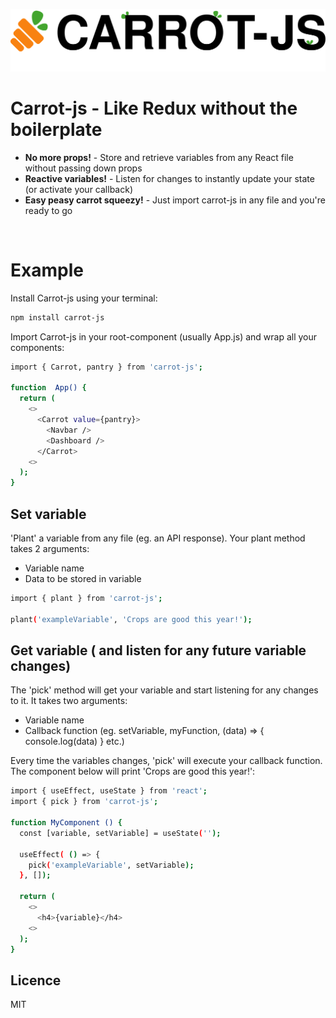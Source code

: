 
![Carrot-js logo](./img/carrot-js_logo.svg)
# Carrot-js - Like Redux without the boilerplate

 - **No more props!** - Store and retrieve variables from any React file without passing down props
 - **Reactive variables!** - Listen for changes to instantly update your state (or activate your callback)
 -  **Easy peasy carrot squeezy!** - Just import carrot-js in any file and you're ready to go

&nbsp;

# Example

Install Carrot-js using your terminal:
```bash
npm install carrot-js
```

Import Carrot-js in your root-component (usually App.js) and wrap all your components:

```bash
import { Carrot, pantry } from 'carrot-js';

function  App() {
  return (
    <>
      <Carrot value={pantry}>
        <Navbar />
        <Dashboard />
      </Carrot>
    <>
  );
}
```

## Set variable

'Plant' a variable from any file (eg. an API response). Your plant method takes 2 arguments:

 - Variable name
 - Data to be stored in variable

```bash
import { plant } from 'carrot-js';

plant('exampleVariable', 'Crops are good this year!');
```



## Get variable ( and listen for any future variable changes)

The 'pick' method will get your variable and start listening for any changes to it. It takes two arguments:

 - Variable name
 - Callback function (eg. setVariable, myFunction, (data) => { console.log(data) } etc.)

 Every time the variables changes, 'pick' will execute your callback function. The component below will print 'Crops are good this year!':

```bash
import { useEffect, useState } from 'react';
import { pick } from 'carrot-js';

function MyComponent () {
  const [variable, setVariable] = useState('');

  useEffect( () => {
    pick('exampleVariable', setVariable);
  }, []);

  return (
    <>
      <h4>{variable}</h4>
    <>
  );
}
```



## Licence

MIT
